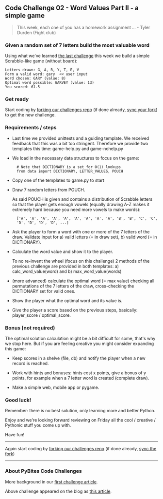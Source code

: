 ## Code Challenge 02 - Word Values Part II - a simple game

> This week, each one of you has a homework assignment ... - Tyler Durden (Fight club)

### Given a random set of 7 letters build the most valuable word

Using what we've learned [the last challenge](http://pybit.es/codechallenge01.html) this week we build a simple Scrabble-like game (without board):

	Letters drawn: G, A, R, Y, T, E, V
	Form a valid word: gary  << user input
	Word chosen: GARY (value: 8)
	Optimal word possible: GARVEY (value: 13)
	You scored: 61.5

### Get ready

Start coding by [forking our challenges repo](https://github.com/pybites/challenges) (if done already, [sync your fork](https://help.github.com/articles/syncing-a-fork/)) to get the new challenge.

### Requirements / steps

* Last time we provided unittests and a guiding template. We received feedback that this was a bit too stringent. Therefore we provide two templates this time: game-help.py and game-nohelp.py

* We load in the necessary data structures to focus on the game:

		# Note that DICTIONARY is a set for O(1) lookups
		from data import DICTIONARY, LETTER_VALUES, POUCH

* Copy one of the templates to game.py to start

* Draw 7 random letters from POUCH.

	As said POUCH is given and contains a distribution of Scrabble letters so that the player gets enough vowels (equally drawing A-Z makes it extremely hard because you need more vowels to make words):

		['A', 'A', 'A', 'A', 'A', 'A', 'A', 'A', 'A', 'B', 'B', 'C', 'C',
		'D', 'D', 'D', 'D', ...]

* Ask the player to form a word with one or more of the 7 letters of the draw. Validate input for a) valid letters (= in draw set), b) valid word (= in DICTIONARY).

* Calculate the word value and show it to the player.

	To no re-invent the wheel (focus on this challenge) 2 methods of the previous challenge are provided in both templates: a) calc_word_value(word) and b) max_word_value(words)

* (more advanced) calculate the optimal word (= max value) checking all permutations of the 7 letters of the draw, cross-checking the DICTIONARY set for valid ones.

* Show the player what the optimal word and its value is.

* Give the player a score based on the previous steps, basically: player_score / optimal_score.

### Bonus (not required)

The optimal solution calculation might be a bit difficult for some, that's why we stop here. But if you are feeling creative you might consider expanding this game:

* Keep scores in a shelve (file, db) and notify the player when a new record is reached.

* Work with hints and bonuses: hints cost x points, give a bonus of y points, for example when a 7 letter word is created (complete draw).

* Make a simple web, mobile app or pygame.

### Good luck!

Remember: there is no best solution, only learning more and better Python.

Enjoy and we're looking forward reviewing on Friday all the cool / creative / Pythonic stuff you come up with.

Have fun!

---

Again start coding by [forking our challenges repo](https://github.com/pybites/challenges) (if done already, [sync the fork](https://help.github.com/articles/syncing-a-fork/))

---

### About PyBites Code Challenges

More background in our [first challenge article](http://pybit.es/codechallenge01.html).

Above challenge appeared on the blog as [this article](http://pybit.es/codechallenge02.html).
